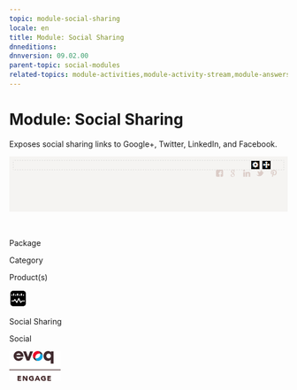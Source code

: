 ```yaml
---
topic: module-social-sharing
locale: en
title: Module: Social Sharing
dnneditions: 
dnnversion: 09.02.00
parent-topic: social-modules
related-topics: module-activities,module-activity-stream,module-answers,module-blogs,module-challenges,module-discussions,module-group-directory,module-group-spaces,module-ideas,module-journal,module-latest-challenges,module-leaderboard,module-member-directory,module-message-center,module-my-status,module-profile-dashboard,module-social-groups,module-related-content,module-social-events,module-user-badges,module-wiki
---
```


# Module: Social Sharing

Exposes social sharing links to Google+, Twitter, LinkedIn, and Facebook.

  

![Social Sharing module](/images/scr-module-SocialSharing.png)

  

 

Package

Category

Product(s)

 ![icon](/images/ico-module-socialsharing.png) 

Social Sharing

Social

 ![Evoq Engage](/images/ico-evoq-engage.png)